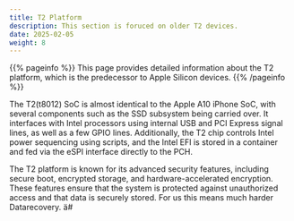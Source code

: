 ```yaml
---
title: T2 Platform
description: This section is foruced on older T2 devices. 
date: 2025-02-05
weight: 8
---
```

{{% pageinfo %}}
This page provides detailed information about the T2 platform, which is the predecessor to Apple Silicon devices.
{{% /pageinfo %}}

The T2(t8012) SoC is almost identical to the Apple A10 iPhone SoC, with several components such as the SSD subsystem being carried over. It interfaces with Intel processors using internal USB and PCI Express signal lines, as well as a few GPIO lines. Additionally, the T2 chip controls Intel power sequencing using scripts, and the Intel EFI is stored in a container and fed via the eSPI interface directly to the PCH.

The T2 platform is known for its advanced security features, including secure boot, encrypted storage, and hardware-accelerated encryption. These features ensure that the system is protected against unauthorized access and that data is securely stored. For us this means much harder Datarecovery. ä#



